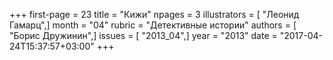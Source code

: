 +++
first-page = 23
title = "Кижи"
npages = 3
illustrators = [ "Леонид Гамарц",]
month = "04"
rubric = "Детективные истории"
authors = [ "Борис Дружинин",]
issues = [ "2013_04",]
year = "2013"
date = "2017-04-24T15:37:57+03:00"
+++
